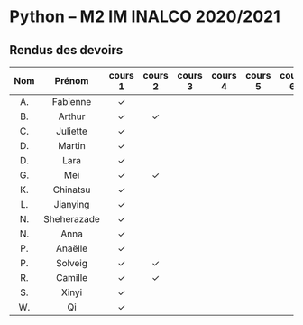 
# Python – M2 IM INALCO 2020/2021
## Rendus des devoirs

| Nom | Prénom   | cours 1 | cours 2 | cours 3 | cours 4 | cours 5 | cours 6 |
|:---:|:--------:|  :-------:|:-------:|:-------:|:-------:|:-------:|:-------:|
|  A. |Fabienne  |✓        |         |         |         |         |         |
|  B. |Arthur    |✓        |✓        |         |         |         |         |
|  C. |Juliette  |✓        |         |         |         |         |         |
|  D. |Martin    |✓        |         |         |         |         |         |
|  D. |Lara      |✓        |         |         |         |         |         |
|  G. |Mei       |✓        |✓        |         |         |         |         |
|  K. |Chinatsu  |✓        |         |         |         |         |         |
|  L. |Jianying  |✓        |         |         |         |         |         |
|  N. |Sheherazade|✓        |         |         |         |         |         |
|  N. |Anna      |✓        |         |         |         |         |         |
|  P. |Anaëlle   |✓        |         |         |         |         |         |
|  P. |Solveig   |✓        |✓        |         |         |         |         |
|  R. |Camille   |✓        |✓        |         |         |         |         |
|  S. |Xinyi     |✓        |         |         |         |         |         |
|  W. |Qi        |✓        |         |         |         |         |         |
